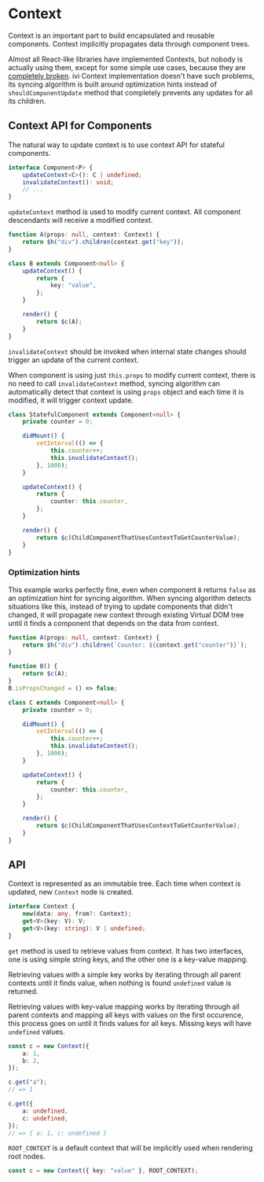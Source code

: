 # Context

Context is an important part to build encapsulated and reusable components. Context implicitly propagates data through
component trees.

Almost all React-like libraries have implemented Contexts, but nobody is actually using them, except for some simple
use cases, because they are [completely broken](https://facebook.github.io/react/docs/context.html#updating-context).
ivi Context implementation doesn't have such problems, its syncing algorithm is built around optimization hints instead
of `shouldComponentUpdate` method that completely prevents any updates for all its children.

## Context API for Components

The natural way to update context is to use context API for stateful components.

```ts
interface Component<P> {
    updateContext<C>(): C | undefined;
    invalidateContext(): void;
    // ...
}
```

`updateContext` method is used to modify current context. All component descendants will receive a modified context.

```ts
function A(props: null, context: Context) {
    return $h("div").children(context.get("key"));
}

class B extends Component<null> {
    updateContext() {
        return {
            key: "value",
        };
    }

    render() {
        return $c(A);
    }
}
```

`invalidateContext` should be invoked when internal state changes should trigger an update of the current context.

When component is using just `this.props` to modify current context, there is no need to call `invalidateContext`
method, syncing algorithm can automatically detect that context is using `props` object and each time it is modified,
it will trigger context update.

```ts
class StatefulComponent extends Component<null> {
    private counter = 0;

    didMount() {
        setInterval(() => {
            this.counter++;
            this.invalidateContext();
        }, 1000);
    }

    updateContext() {
        return {
            counter: this.counter,
        };
    }

    render() {
        return $c(ChildComponentThatUsesContextToGetCounterValue);
    }
}
```

### Optimization hints

This example works perfectly fine, even when component `B` returns `false` as an optimization hint for syncing
algorithm. When syncing algorithm detects situations like this, instead of trying to update components that didn't
changed, it will propagate new context through existing Virtual DOM tree until it finds a component that depends on the
data from context.

```ts
function A(props: null, context: Context) {
    return $h("div").children(`Counter: ${context.get("counter")}`);
}

function B() {
    return $c(A);
}
B.isPropsChanged = () => false;

class C extends Component<null> {
    private counter = 0;

    didMount() {
        setInterval(() => {
            this.counter++;
            this.invalidateContext();
        }, 1000);
    }

    updateContext() {
        return {
            counter: this.counter,
        };
    }

    render() {
        return $c(ChildComponentThatUsesContextToGetCounterValue);
    }
}
```

## API

Context is represented as an immutable tree. Each time when context is updated, new `Context` node is created.

```ts
interface Context {
    new(data: any, from?: Context);
    get<V>(key: V): V;
    get<V>(key: string): V | undefined;
}
```

`get` method is used to retrieve values from context. It has two interfaces, one is using simple string keys, and the
other one is a key-value mapping.

Retrieving values with a simple key works by iterating through all parent contexts until it finds value, when nothing
is found `undefined` value is returned.

Retrieving values with key-value mapping works by iterating through all parent contexts and mapping all keys with
values on the first occurence, this process goes on until it finds values for all keys. Missing keys will have
`undefined` values.

```ts
const c = new Context({
    a: 1,
    b: 2,
});

c.get("a");
// => 1

c.get({
    a: undefined,
    c: undefined,
});
// => { a: 1, c: undefined }
```

`ROOT_CONTEXT` is a default context that will be implicitly used when rendering root nodes.

```ts
const c = new Context({ key: "value" }, ROOT_CONTEXT);
```
